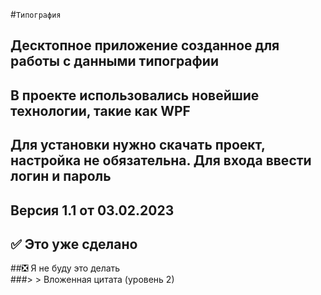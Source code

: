 #`Типография`

## Десктопное приложение созданное для работы с данными типографии

## В проекте использовались новейшие технологии, такие как WPF
## Для установки нужно скачать проект, настройка не обязательна. Для входа ввести логин и пароль
## Версия 1.1 от 03.02.2023
## :white_check_mark: Это уже сделано 
##:negative_squared_cross_mark: Я не буду это делать  
###> > Вложенная цитата (уровень 2)    
